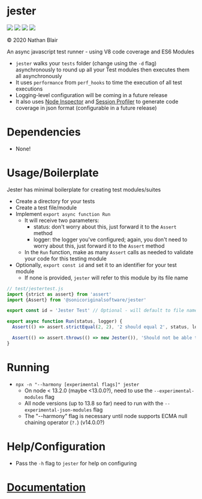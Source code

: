 # jester
[![](https://github.com/sonicoriginalsoftware/jester/workflows/deploy/badge.svg?job=test)](https://github.com/sonicoriginalsoftware/jester/actions)
[![](https://github.com/sonicoriginalsoftware/jester/workflows/deploy/badge.svg?job=coverage)](https://github.com/sonicoriginalsoftware/jester/actions)
[![](https://github.com/sonicoriginalsoftware/jester/workflows/deploy/badge.svg?job=publish)](https://github.com/sonicoriginalsoftware/jester/actions)
[![](https://github.com/sonicoriginalsoftware/jester/workflows/deploy/badge.svg?job=document)](https://github.com/sonicoriginalsoftware/jester/actions)

© 2020 Nathan Blair

An async javascript test runner - using V8 code coverage and ES6 Modules

* `jester` walks your `tests` folder (change using the `-d` flag) asynchronously to round up all your Test modules then executes them all asynchronously
* It uses `performance` from `perf_hooks` to time the execution of all test executions
* Logging-level configuration will be coming in a future release
* It also uses [Node Inspector](https://nodejs.org/api/inspector.html#inspector_class_inspector_session) and [Session Profiler](https://chromedevtools.github.io/devtools-protocol/v8/Profiler) to generate code coverage in json format (configurable in a future release)

# Dependencies
- None!

# Usage/Boilerplate
Jester has minimal boilerplate for creating test modules/suites
- Create a directory for your tests
- Create a test file/module
- Implement `export async function Run`
    - It will receive two parameters:
        - status: don't worry about this, just forward it to the `Assert` method
        - logger: the logger you've configured; again, you don't need to worry about this, just forward it to the `Assert` method
    - In the `Run` function, make as many `Assert` calls as needed to validate your code for this testing module
- Optionally, `export const id` and set it to an identifier for your test module
    - If none is provided, `jester` will refer to this module by its file name

```javascript
// test/jestertest.js
import {strict as assert} from 'assert'
import {Assert} from '@sonicoriginalsoftware/jester'

export const id = 'Jester Test' // Optional - will default to file name if not present

export async function Run(status, logger) {
  Assert(() => assert.strictEqual(2, 2), '2 should equal 2', status, logger)

  Assert(() => assert.throws(() => new Jester()), 'Should not be able to instantiate a new Jester instance', status, logger)
}
```

# Running
- `npx -n "--harmony [experimental flags]" jester`
  - On node < 13.2.0 (maybe <13.0.0?), need to use the `--experimental-modules` flag
  - All node versions (up to 13.8 so far) need to run with the `--experimental-json-modules` flag
  - The "--harmony" flag is necessary until node supports ECMA null chaining operator (`?.`) (v14.0.0?)

# Help/Configuration
- Pass the `-h` flag to `jester` for help on configuring

# [Documentation](https://sonicoriginalsoftware.github.io/jester/)

